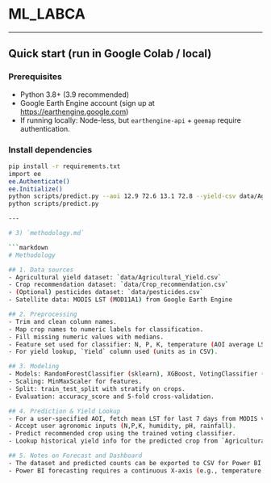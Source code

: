 # ML_LABCA

---

## Quick start (run in Google Colab / local)

### Prerequisites
- Python 3.8+ (3.9 recommended)
- Google Earth Engine account (sign up at https://earthengine.google.com)
- If running locally: Node-less, but `earthengine-api` + `geemap` require authentication.

### Install dependencies
```bash
pip install -r requirements.txt
import ee
ee.Authenticate()
ee.Initialize()
python scripts/predict.py --aoi 12.9 72.6 13.1 72.8 --yield-csv data/Agricultural_Yield.csv
python scripts/predict.py

---

# 3) `methodology.md`

```markdown
# Methodology

## 1. Data sources
- Agricultural yield dataset: `data/Agricultural_Yield.csv`
- Crop recommendation dataset: `data/Crop_recommendation.csv`
- (Optional) pesticides dataset: `data/pesticides.csv`
- Satellite data: MODIS LST (MOD11A1) from Google Earth Engine

## 2. Preprocessing
- Trim and clean column names.
- Map crop names to numeric labels for classification.
- Fill missing numeric values with medians.
- Feature set used for classifier: N, P, K, temperature (AOI average LST), humidity, pH, rainfall.
- For yield lookup, `Yield` column used (units as in CSV).

## 3. Modeling
- Models: RandomForestClassifier (sklearn), XGBoost, VotingClassifier (hard voting).
- Scaling: MinMaxScaler for features.
- Split: train_test_split with stratify on crops.
- Evaluation: accuracy_score and 5-fold cross-validation.

## 4. Prediction & Yield Lookup
- For a user-specified AOI, fetch mean LST for last 7 days from MODIS via Earth Engine.
- Accept user agronomic inputs (N,P,K, humidity, pH, rainfall).
- Predict recommended crop using the trained voting classifier.
- Lookup historical yield info for the predicted crop from `Agricultural_Yield.csv` and print average & best state.

## 5. Notes on Forecast and Dashboard
- The dataset and predicted counts can be exported to CSV for Power BI consumption.
- Power BI forecasting requires a continuous X-axis (e.g., temperature or year).
